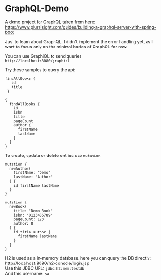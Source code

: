 # GraphQL-Demo
A demo project for GraphQL taken from here:  
https://www.pluralsight.com/guides/building-a-graphql-server-with-spring-boot

Just to learn about GraphQL. I didn't implement the error handling yet, as I want to focus only on the minimal basics of GraphQL for now.

You can use GraphiQL to send queries  
`http://localhost:8080/graphiql`

Try these samples to query the api:  
```
findAllBooks {
   id
   title
 }
```

```
{
  findAllBooks {
    id
    isbn
    title
    pageCount
    author {
      firstName
      lastName
    }
  }
}
```

To create, update or delete entries use `mutation`
```
mutation {
  newAuthor(
    firstName: "Demo"
    lastName: "Author"
  ) {
    id firstName lastName
  }
}
```
```
mutation {
  newBook(
    title: "Demo Book"
    isbn: "0123456789"
    pageCount: 123
    author: 8
  ) {
    id title author {
      firstName lastName
    }
  }
}
```

H2 is used as a in-memory database. here you can query the DB directly:  
http://localhost:8080/h2-console/login.jsp  
Use this JDBC URL: `jdbc:h2:mem:testdb`  
And this username: `sa`  
